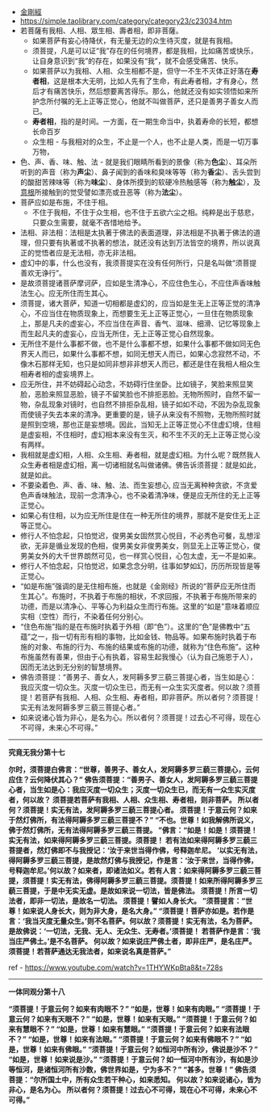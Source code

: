 - [金剛經](https://www.jingangjing.net/yiwen/5.htm)
- https://simple.taolibrary.com/category/category23/c23034.htm
- 若菩薩有我相、人相、眾生相、壽者相，即非菩薩。
    - 如果菩萨有妄心待降伏，有无量无边的众生待灭度，就是有我相。
    - 须菩提，凡是可以证“我”存在的任何境界，都是我相，比如痛苦或快乐，让自身意识到“我”的存在，如果没有“我”，就不会感受痛苦、快乐。
    - 如果菩萨以为我相、人相、众生相都不是，但守一不生不灭体正好落在**寿者相**，这是根本大无明，比如人先有了生命，有此寿者相，才有身心，然后才有痛苦快乐，然后想要离苦得乐。那么，他就还没有如实领悟如来所护念所付嘱的无上正等正觉心，他就不叫做菩萨，还只是善男子善女人而已。
    - **寿者相**，指的是时间。一方面，在一期生命当中，执着寿命的长短，都想长命百岁
    - 众生相 - 与我相对的众生，不止是一个人，也不止是人类，而是一切万事万物，
- 色、声、香、味、触、法 - 就是我们眼睛所看到的景像（称为**色尘**）、耳朵所听到的声音（称为**声尘**）、鼻子闻到的香味和臭味等等（称为**香尘**）、舌头尝到的酸甜苦辣味等（称为**味尘**）、身体所摸到的软硬冷热触感等（称为**触尘**），及[意根](https://zh.wikipedia.org/wiki/%E6%84%8F%E6%A0%B9 "意根")所接触到的觉受譬如漂亮或丑恶等（称为**法尘**）。
- 菩萨应如是布施，不住于相。
    - 不住于我相，不住于众生相，也不住于五欲六尘之相。纯粹是出于慈悲，只要众生需要，就毫不吝惜地给予。
- 法相、非法相：法相是太执著于佛法的表面道理，非法相是不执著于佛法的道理，但只要有执著或不执著的想法，就还没有达到万法皆空的境界，所以说真正的觉悟者应是无法相，亦无非法相。
- 虚幻中的事，什么也没有，我须菩提实在没有任何所行，只是名叫做“须菩提善欢无诤行”。
- 是故须菩提诸菩萨摩诃萨，应如是生清净心，不应住色生心，不应住声香味触法生心。应无所住而生其心。
- 须菩提，诸大菩萨，知道一切相都是虚幻的，应当如是生无上正等正觉的清净心，不应当住在物质现象上，而想要生无上正等正觉心，一旦住在物质现象上，那是凡夫的虚妄心，不应当住在声音、香气、滋味、细滑、记忆等现象上而生起凡夫的虚妄心，应当无所住，无上正等正觉心自然现象。
- 无所住不是什么事都不做，也不是什么事都不想，如果什么事都不做如同无色界天人而已，如果什么事都不想，如同无想天人而已，如果心念寂然不动，不像木石那样无知，也只是如同非想非非想天人而已，都还是住在我相人相众生相寿者相的虚妄境界上。
- 应无所住，并不妨碍起心动念，不妨碍行住坐卧。比如镜子，笑脸来照显笑脸，恶脸来照显恶脸，镜子不留笑脸也不排拒恶脸。无物所照时，自然不留一物，杂乱现象对镜时，也自然不排拒杂乱相，镜子如如不动，不因为杂乱现象而使镜子失去本来的清净。更重要的是，镜子从来没有不照物，无物所照时就是照到空境，那也正是妄想境。因此，当知无上正等正觉心不住虚幻境，住相是虚妄相，不住相时，虚幻相本来没有生灭，和不生不灭的无上正等正觉心没有两样。
- 我相就是虚幻相，人相、众生相、寿者相，就是虚幻相。为什么呢？既然我人众生寿者相是虚幻相，离一切诸相就名叫做诸佛。佛告诉须菩提：就是如此，就是如此。
- 不要染着色、声、香、味、触、法、而生妄想心, 应当无离种种贪欲，不贪爱色声香味触法，现前一念清净心，也不染着清净味，便是应无所住的无上正等正觉心。
- 如果心有住相，以为应无所住是住在一种无所住的境界，那就不是安住无上正等正觉心。
- 修行人不怕念起，只怕觉迟，俊男美女固然赏心悦目，不必秀色可餐，乱想淫欲，无非是循业发现的色相，俊男美女非俊男美女，则显无上正等正觉心，俊男美女外的大千世界朗然可见，也一样赏心悦目，心包太虚，无一不是如来。
- 修行人不怕念起，只怕觉迟，如果念念分明，往事如梦如幻，历历所现皆是等正觉心。
- “如是布施”强调的是无住相布施，也就是《金刚经》所说的“菩萨应无所住而生其心”。布施时，不执着于布施的相状，不求回报，不执著于布施所带来的功德，而是以清净心、平等心为利益众生而行布施。这里的“如是”意味着顺应实相（空性）而行，不染着任何分别心。
- “住色布施”指的是在布施时执着于外相（即“色”）。这里的“色”是佛教中“五蕴”之一，指一切有形有相的事物，比如金钱、物品等。如果布施时执着于布施的对象、布施的行为、布施的结果或布施的功德，就称为“住色布施”。这种布施虽然有善果，但由于心有执着，容易生起我慢心（认为自己施恩于人），因而无法达到无分别的智慧境界。
- 佛告须菩提：“善男子、善女人，发阿耨多罗三藐三菩提心者，当生如是心：我应灭度一切众生。灭度一切众生已，而无有一众生实灭度者。何以故？须菩提！若菩萨有我相、人相、众生相、寿者相，即非菩萨。所以者何？须菩提！实无有法发阿耨多罗三藐三菩提心者。”
- 如来说诸心皆为非心，是名为心。所以者何？须菩提！过去心不可得，现在心不可得，未来心不可得。”
---
**究竟无我分第十七**

**尔时，须菩提白佛言：“世尊，善男子、善女人，发阿耨多罗三藐三菩提心，云何应住？云何降伏其心？”
佛告须菩提：“善男子、善女人，发阿耨多罗三藐三菩提心者，当生如是心：我应灭度一切众生；灭度一切众生已，而无有一众生实灭度者，何以故？
须菩提若菩萨有我相、人相、众生相、寿者相，则非菩萨。
所以者何？须菩提！实无有法，发阿耨多罗三藐三菩提心者。
须菩提！于意云何？如来于然灯佛所，有法得阿耨多罗三藐三菩提不？”
“不也。世尊！如我解佛所说义，佛于然灯佛所，无有法得阿耨多罗三藐三菩提。
”佛言：“如是！如是！须菩提！实无有法，如来得阿耨多罗三藐三菩提。须菩提！
若有法如来得阿耨多罗三藐三菩提者，然灯佛即不与我授记：‘汝于来世当得作佛，号释迦牟尼。
’以实无有法，得阿耨多罗三藐三菩提，是故然灯佛与我授记，作是言：‘汝于来世，当得作佛，号释迦牟尼。’何以故？如来者，即诸法如义。若有人言：如来得阿耨多罗三藐三菩提，须菩提！实无有法，佛得阿耨多罗三藐三菩提。须菩提！如来所得阿耨多罗三藐三菩提，于是中无实无虚。是故如来说一切法，皆是佛法。
须菩提！所言一切法者，即非一切法，是故名一切法。
须菩提！譬如人身长大。
”须菩提言：“世尊！如来说人身长大，则为非大身，是名大身。”
“须菩提！菩萨亦如是。若作是言：‘我当灭度无量众生。’则不名菩萨。何以故？须菩提！实无有法，名为菩萨。
是故佛说：‘一切法，无我、无人、无众生、无寿者。’须菩提！
若菩萨作是言：‘我当庄严佛土。’是不名菩萨。
何以故？如来说庄严佛土者，即非庄严，是名庄严。
须菩提！若菩萨通达无我法者，如来说名真是菩萨。”**

ref - https://www.youtube.com/watch?v=1THYWKpBta8&t=728s
 
---

**一体同观分第十八**

**“须菩提！于意云何？如来有肉眼不？”
“如是，世尊！如来有肉眼。”
“须菩提！于意云何？如来有天眼不？”
“如是，世尊！如来有天眼。”
“须菩提！于意云何？如来有慧眼不？”
“如是，世尊！如来有慧眼。”
“须菩提！于意云何？如来有法眼不？”
“如是，世尊！如来有法眼。”
“须菩提！于意云何？如来有佛眼不？”
“如是，世尊！如来有佛眼。”
“须菩提！于意云何？如恒河中所有沙，佛说是沙不？”
“如是，世尊！如来说是沙。”
“须菩提！于意云何？如一恒河中所有沙，有如是沙等恒河，是诸恒河所有沙数，佛世界如是，宁为多不？”
“甚多。世尊！”
佛告须菩提：“尔所国土中，所有众生若干种心，如来悉知。
何以故？如来说诸心，皆为非心，是名为心。
所以者何？须菩提！过去心不可得，现在心不可得，未来心不可得。”**

